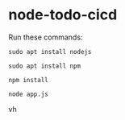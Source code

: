 # node-todo-cicd

Run these commands:


`sudo apt install nodejs`


`sudo apt install npm`


`npm install`

`node app.js`

vh
